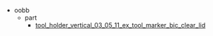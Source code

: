 * oobb
  * part
    * [tool_holder_vertical_03_05_11_ex_tool_marker_bic_clear_lid](oobb/part/tool_holder_vertical_03_05_11_ex_tool_marker_bic_clear_lid)
